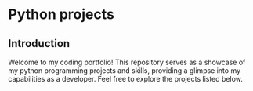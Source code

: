 # Python projects

## Introduction

Welcome to my coding portfolio! This repository serves as a showcase of my python programming projects and skills, providing a glimpse into my capabilities as a developer. Feel free to explore the projects listed below.

